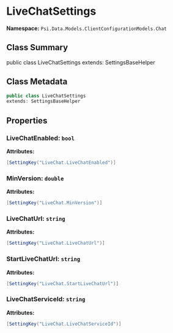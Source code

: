# LiveChatSettings

**Namespace:** `Psi.Data.Models.ClientConfigurationModels.Chat`

## Class Summary

public class LiveChatSettings
extends: SettingsBaseHelper

## Class Metadata

```typescript
public class LiveChatSettings
extends: SettingsBaseHelper
```

## Properties

### LiveChatEnabled: `bool`

**Attributes:**
```csharp
[SettingKey("LiveChat.LiveChatEnabled")]
```

### MinVersion: `double`

**Attributes:**
```csharp
[SettingKey("LiveChat.MinVersion")]
```

### LiveChatUrl: `string`

**Attributes:**
```csharp
[SettingKey("LiveChat.LiveChatUrl")]
```

### StartLiveChatUrl: `string`

**Attributes:**
```csharp
[SettingKey("LiveChat.StartLiveChatUrl")]
```

### LiveChatServiceId: `string`

**Attributes:**
```csharp
[SettingKey("LiveChat.LiveChatServiceId")]
```
